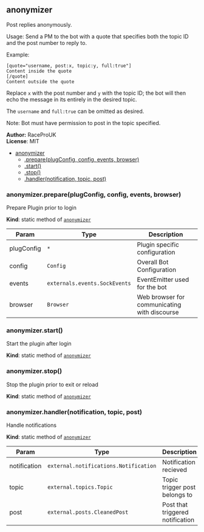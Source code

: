 <a name="module_anonymizer"></a>
## anonymizer
Post replies anonymously.

Usage: Send a PM to the bot with a quote that specifies both the topic ID and the post number to reply to.

Example:
```
[quote="username, post:x, topic:y, full:true"]
Content inside the quote
[/quote]
Content outside the quote
```
Replace `x` with the post number and `y` with the topic ID;
the bot will then echo the message in its entirely in the desired topic.

The `username` and `full:true` can be omitted as desired.

Note: Bot must have permission to post in the topic specified.

**Author:** RaceProUK  
**License**: MIT  

* [anonymizer](#module_anonymizer)
  * [.prepare(plugConfig, config, events, browser)](#module_anonymizer.prepare)
  * [.start()](#module_anonymizer.start)
  * [.stop()](#module_anonymizer.stop)
  * [.handler(notification, topic, post)](#module_anonymizer.handler)

<a name="module_anonymizer.prepare"></a>
### anonymizer.prepare(plugConfig, config, events, browser)
Prepare Plugin prior to login

**Kind**: static method of <code>[anonymizer](#module_anonymizer)</code>  

| Param | Type | Description |
| --- | --- | --- |
| plugConfig | <code>\*</code> | Plugin specific configuration |
| config | <code>Config</code> | Overall Bot Configuration |
| events | <code>externals.events.SockEvents</code> | EventEmitter used for the bot |
| browser | <code>Browser</code> | Web browser for communicating with discourse |

<a name="module_anonymizer.start"></a>
### anonymizer.start()
Start the plugin after login

**Kind**: static method of <code>[anonymizer](#module_anonymizer)</code>  
<a name="module_anonymizer.stop"></a>
### anonymizer.stop()
Stop the plugin prior to exit or reload

**Kind**: static method of <code>[anonymizer](#module_anonymizer)</code>  
<a name="module_anonymizer.handler"></a>
### anonymizer.handler(notification, topic, post)
Handle notifications

**Kind**: static method of <code>[anonymizer](#module_anonymizer)</code>  

| Param | Type | Description |
| --- | --- | --- |
| notification | <code>external.notifications.Notification</code> | Notification recieved |
| topic | <code>external.topics.Topic</code> | Topic trigger post belongs to |
| post | <code>external.posts.CleanedPost</code> | Post that triggered notification |

